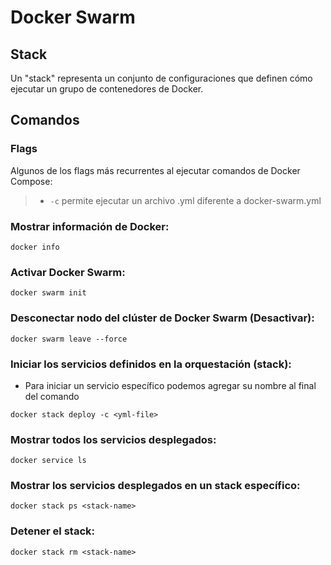 # Docker Swarm

## Stack
Un "stack" representa un conjunto de configuraciones que definen cómo ejecutar un grupo de contenedores de Docker.

## Comandos

### Flags
Algunos de los flags más recurrentes al ejecutar comandos de Docker Compose:
> - `-c` permite ejecutar un archivo .yml diferente a docker-swarm.yml 

### Mostrar información de Docker: 
```shell script
docker info
```

### Activar Docker Swarm: 
```shell script
docker swarm init
```

### Desconectar nodo del clúster de Docker Swarm (Desactivar):
```shell script
docker swarm leave --force
```

### Iniciar los servicios definidos en la orquestación (stack):
- Para iniciar un servicio específico podemos agregar su nombre al final del comando
```shell script
docker stack deploy -c <yml-file>
```

### Mostrar todos los servicios desplegados:
```shell script
docker service ls
```

### Mostrar los servicios desplegados en un stack específico:
```shell script
docker stack ps <stack-name>
```

### Detener el stack:
```shell script
docker stack rm <stack-name>
```
